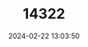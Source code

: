 ---
title: "14322"
category: "Nannoperca variegata"
draft: false
date: 2024-02-22 13:03:50
languages:
  English: ["Variagated Pygmy Perch"]
---